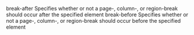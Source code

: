 break-after
    Specifies whether or not a page-, column-, or region-break should occur 
    after the specified element
break-before
    Specifies whether or not a page-, column-, or region-break should occur 
    before the specified element
